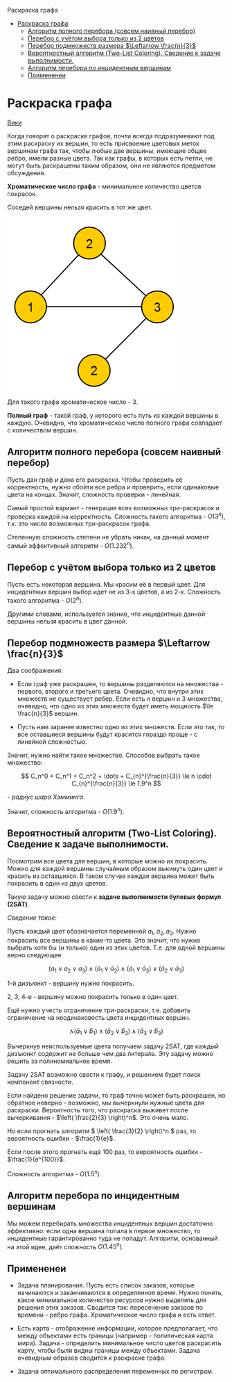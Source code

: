 Раскраска графа

- [Раскраска графа](#раскраска-графа)
  - [Алгоритм полного перебора (совсем наивный перебор)](#алгоритм-полного-перебора-совсем-наивный-перебор)
  - [Перебор с учётом выбора только из 2 цветов](#перебор-с-учётом-выбора-только-из-2-цветов)
  - [Перебор подмножеств размера $\Leftarrow \frac{n}{3}$](#перебор-подмножеств-размера-eqmathsemanticsmrowmomomfracminmimn3mnmfracmrowannotation-encodingapplicationx-texleftarrow-fracn3annotationsemanticsmath3neq)
  - [Вероятностный алгоритм (Two-List Coloring). Сведение к задаче выполнимости.](#вероятностный-алгоритм-two-list-coloring-сведение-к-задаче-выполнимости)
  - [Алгоритм перебора по инцидентным вершинам](#алгоритм-перебора-по-инцидентным-вершинам)
  - [Примененеи](#примененеи)

# Раскраска графа

[Вики](https://ru.wikipedia.org/wiki/%D0%A0%D0%B0%D1%81%D0%BA%D1%80%D0%B0%D1%81%D0%BA%D0%B0_%D0%B3%D1%80%D0%B0%D1%84%D0%BE%D0%B2#%D0%9E%D0%BF%D1%80%D0%B5%D0%B4%D0%B5%D0%BB%D0%B5%D0%BD%D0%B8%D0%B5_%D0%B8_%D1%82%D0%B5%D1%80%D0%BC%D0%B8%D0%BD%D0%BE%D0%BB%D0%BE%D0%B3%D0%B8%D1%8F)

Когда говорят о раскраске графов, почти всегда подразумевают под этим раскраску их вершин, то есть присвоение цветовых меток вершинам графа так, чтобы любые две вершины, имеющие общее ребро, имели разные цвета. Так как графы, в которых есть петли, не могут быть раскрашены таким образом, они не являются предметом обсуждения.

**Хроматическое число графа** - минимальное количество цветов покрасок.

Соседей вершины нельзя красить в тот же цвет.

![045f1923cfdf5ea2a24de5d0179fb364.png](./_resources/6b78a35170c349bda64c682c396cd316.png)

Для такого графа хроматическое число - 3.

**Полный граф** - такой граф, у которого есть путь из каждой вершины в каждую. Очевидно, что хроматическое число полного графа совпадает с количеством вершин.

## Алгоритм полного перебора (совсем наивный перебор)

Пусть дан граф и дана его раскраска. Чтобы проверить её корректность, нужно обойти все ребра и проверить, если одинаковые цвета на концах. Значит, сложность проверки - линейная. 

Самый простой вариант - генерация всех возможных три-раскрасок и проверка каждой на корректность. Сложность такого алгоритма - $O(3^n)$, т.к. это число возможных три-раскрасок графа.

Степенную сложность степени не убрать никак, на данный момент самый эффективный алгоритм - $O(1.232^n)$.

## Перебор с учётом выбора только из 2 цветов

Пусть есть некоторая вершина. Мы красим её в первый цвет. Для инцидентных вершин выбор идет не из 3-х цветов, а из 2-х. Сложность такого алгоритма - $O(2^n)$.

Другими словами, используется знание, что инцидентные данной вершины нельзя красить в цвет данной.

## Перебор подмножеств размера $\Leftarrow \frac{n}{3}$

Два соображения:

- Если граф уже раскрашен, то вершины разделяются на множества - первого, второго и третьего цвета. Очевидно, что внутри этих множеств не существует ребер. Если есть $n$ вершин и 3 множества, очевидно, что одно из этих множеств будет иметь мощность $\le \frac{n}{3}$ вершин.

- Пусть нам заранее известно одно из этих множеств. Если это так, то все оставшиеся вершины будут красится гораздо проще - с линейной сложностью.

Значит, нужно найти такое множество. Способов выбрать такое множество:

$$
C_n^0 + C_n^1 + C_n^2 + \dots + C_{n}^{\frac{n}{3}} \le n \cdot C_{n}^{\frac{n}{3}} \le 1.9^n
$$

\- _радиус шара Хэмминга_.

Значит, сложность алгоритма - $O(1.9^n)$.

## Вероятностный алгоритм (Two-List Coloring). Сведение к задаче выполнимости.

Посмотрим все цвета для вершин, в которые можно их покрасить. Можно для каждой вершины случайным образом выкинуть один цвет и красить из оставшихся. В таком случае каждая вершина может быть покрасить в один из двух цветов.

Такую задачу можно свести к **задаче выполнимости булевых формул (2SAT)**.

_Сведение такое:_

Пусть каждый цвет обозначается переменной $a_1, a_2, a_3$. Нужно покрасить все вершины в какие-то цвета. Это значит, что нужно выбрать хотя бы (и только) один из этих цветов. Т.е. для одной вершины верно следующее

$$
( a_1 \lor a_2 \lor a_3 ) \land ( \bar a_1 \lor \bar a_2 ) \land ( \bar a_1 \lor \bar a_3 ) \lor (\bar a_2 \lor \bar a_3)
$$

1-й дизъюнкт - вершину нужно покрасить.

2, 3, 4-е - вершину можно покрасить только в один цвет.

Ещё нужно учесть ограничение три-раскраски, т.е. добавить ограничение на неодинаковость цвета инцидентных вершин.

$$
\land ( \bar a_1 \lor \bar b_1 ) \land ( \bar a_2 \lor \bar b_2 ) \land ( \bar a_3 \lor \bar b_3 )
$$

Вычеркнув неиспользуемые цвета получаем задачу 2SAT, где каждый дизъюнкт содержит не больше чем два литерала. Эту задачу можно решить за полиномиальное время. 

Задачу 2SAT возможно свести к графу, и решением будет поиск компонент связности.

Если найдено решение задачи, то граф точно может быть раскрашен, но обратное неверно - возможно, мы вычеркнули нужные цвета для раскраски. Вероятность того, что раскраска выживет после вычеркивания - $\left( \frac{2}{3} \right)^n$. Это очень мало.

Но если прогнать алгоритм $ \left( \frac{3}{2} \right)^n $ раз, то вероятность ошибки - $\frac{1}{e}$.

Если после этого прогнать ещё 100 раз, то вероятность ошибки - $\frac{1}{e^{100}}$.

Сложность алгоритма - $O(1.5^n)$.

## Алгоритм перебора по инцидентным вершинам

Мы можем перебирать множества инцидентных вершин достаточно эффективно: если одна вершина попала в первое множество, то инцидентные гарантированно туда не попадут. Алгоритм, основанный на этой идее, даёт сложность $O(1.45^n)$.

## Примененеи

- Задача планирования. Пусть есть список заказов, которые начинаются и заканчиваются в определенное время. Нужно понять, какое минимальное количество ресурсов нужно выделить для решения этих заказов.
Сводится так: пересечение заказов по времени - ребро графа. Хроматическое число графа и есть ответ.

- Есть карта - отображение информации, которое предполагает, что между объектами есть границы (например - политическая карта мира). Задача - определить минимальное число цветов раскрасить карту, чтобы были видны границы между объектами. Задача очевидным образов сводится к раскраске графа.

- Задача оптимального распределения переменных по регистрам.